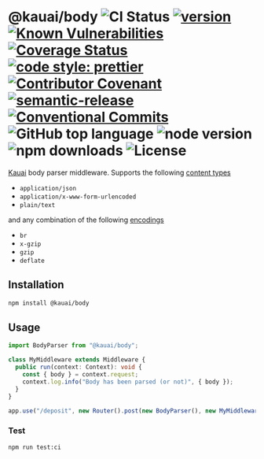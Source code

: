 # @kauai/body ![CI Status](https://github.com/b2broker/body/workflows/CI/badge.svg) [![version](https://img.shields.io/github/package-json/v/b2broker/body?style=plastic)](https://github.com/b2broker/body) [![Known Vulnerabilities](https://snyk.io/test/github/b2broker/body/badge.svg)](https://snyk.io/test/github/b2broker/body) [![Coverage Status](https://coveralls.io/repos/github/b2broker/body/badge.svg?branch=main)](https://coveralls.io/github/b2broker/body?branch=main) [![code style: prettier](https://img.shields.io/badge/code_style-prettier-ff69b4.svg)](https://github.com/prettier/prettier) [![Contributor Covenant](https://img.shields.io/badge/Contributor%20Covenant-2.1-4baaaa.svg)](CODE_OF_CONDUCT.md) [![semantic-release](https://img.shields.io/badge/%20%20%F0%9F%93%A6%F0%9F%9A%80-semantic--release-e10079.svg)](https://github.com/semantic-release/semantic-release) [![Conventional Commits](https://img.shields.io/badge/Conventional%20Commits-1.0.0-yellow.svg)](https://conventionalcommits.org) ![GitHub top language](https://img.shields.io/github/languages/top/b2broker/body) ![node version](https://img.shields.io/node/v/@kauai/body) ![npm downloads](https://img.shields.io/npm/dt/@kauai/body) ![License](https://img.shields.io/github/license/b2broker/body)

[Kauai](https://github.com/b2broker/kauai) body parser middleware. Supports the following [content types](https://developer.mozilla.org/en-US/docs/Web/HTTP/Headers/Content-Type)

- `application/json`
- `application/x-www-form-urlencoded`
- `plain/text`

and any combination of the following [encodings](https://developer.mozilla.org/en-US/docs/Web/HTTP/Headers/Content-Encoding)

- `br`
- `x-gzip`
- `gzip`
- `deflate`

## Installation

```bash
npm install @kauai/body
```

## Usage

```typescript
import BodyParser from "@kauai/body";

class MyMiddleware extends Middleware {
  public run(context: Context): void {
    const { body } = context.request;
    context.log.info("Body has been parsed (or not)", { body });
  }
}

app.use("/deposit", new Router().post(new BodyParser(), new MyMiddleware()));
```

### Test

```bash
npm run test:ci
```
